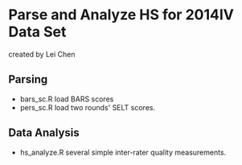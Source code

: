# Parse and Analyze HS for 2014IV Data Set

created by Lei Chen

## Parsing

- bars_sc.R  load BARS scores
- pers_sc.R  load two rounds' SELT scores.

## Data Analysis

- hs_analyze.R several simple inter-rater quality measurements.
